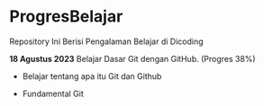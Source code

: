 # ProgresBelajar
Repository Ini Berisi Pengalaman Belajar di Dicoding

**18 Agustus 2023**
Belajar Dasar Git dengan GitHub. (Progres 38%)

* Belajar tentang apa itu Git dan Github

* Fundamental Git
